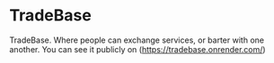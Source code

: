# TradeBase
TradeBase. Where people can exchange services, or barter with one another. You can see it publicly on (https://tradebase.onrender.com/)

